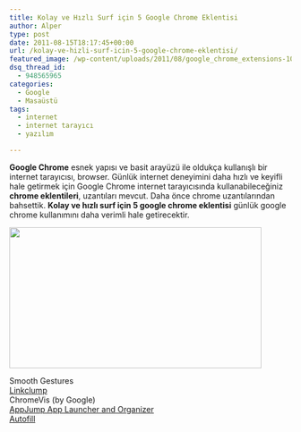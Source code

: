 ```yaml
---
title: Kolay ve Hızlı Surf için 5 Google Chrome Eklentisi
author: Alper
type: post
date: 2011-08-15T18:17:45+00:00
url: /kolay-ve-hizli-surf-icin-5-google-chrome-eklentisi/
featured_image: /wp-content/uploads/2011/08/google_chrome_extensions-100x100.jpg
dsq_thread_id:
  - 948565965
categories:
  - Google
  - Masaüstü
tags:
  - internet
  - internet tarayıcı
  - yazılım

---
```

**Google Chrome** esnek yapısı ve basit arayüzü ile oldukça kullanışlı bir internet tarayıcısı, browser. Günlük internet deneyimini daha hızlı ve keyifli hale getirmek için Google Chrome internet tarayıcısında kullanabileceğiniz **chrome eklentileri**, uzantıları mevcut. Daha önce chrome uzantılarından bahsettik. **Kolay ve hızlı surf için 5 google chrome eklentisi** günlük google chrome kullanımını daha verimli hale getirecektir.

<img class="alignnone size-full wp-image-6473" title="google_chrome_extensions" src="https://www.murekkep.org/wp-content/uploads/2011/08/google_chrome_extensions.jpg" alt="" width="450" height="252" srcset="https://www.murekkep.org/wp-content/uploads/2011/08/google_chrome_extensions.jpg 450w, https://www.murekkep.org/wp-content/uploads/2011/08/google_chrome_extensions-300x168.jpg 300w, https://www.murekkep.org/wp-content/uploads/2011/08/google_chrome_extensions-400x224.jpg 400w" sizes="(max-width: 450px) 100vw, 450px" /> 

Smooth Gestures  
<a href="https://chrome.google.com/webstore/detail/lfpjkncokllnfokkgpkobnkbkmelfefj" target="_blank">Linkclump</a>  
ChromeVis (by Google)  
<a href="https://chrome.google.com/webstore/detail/hccbinpobnjcpckmcfngmdpnbnjpmcbd" target="_blank">AppJump App Launcher and Organizer</a>  
<a href="https://chrome.google.com/webstore/detail/nlmmgnhgdeffjkdckmikfpnddkbbfkkk" target="_blank">Autofill</a>
